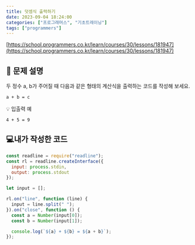 ```yaml
---
title: 덧셈식 출력하기
date: 2023-09-04 18:24:00
categories: ["프로그래머스", "기초트레이닝"]
tags: ["programmers"]
---
```


[https://school.programmers.co.kr/learn/courses/30/lessons/181947](https://school.programmers.co.kr/learn/courses/30/lessons/181947)

## 📔 문제 설명

두 정수 a, b가 주어질 때 다음과 같은 형태의 계산식을 출력하는 코드를 작성해 보세요.

`a + b = c`

💡 입출력 예

`4 + 5 = 9`

## 💻내가 작성한 코드

```js
const readline = require("readline");
const rl = readline.createInterface({
  input: process.stdin,
  output: process.stdout
});

let input = [];

rl.on("line", function (line) {
  input = line.split(" ");
}).on("close", function () {
  const a = Number(input[0]);
  const b = Number(input[1]);

  console.log(`${a} + ${b} = ${a + b}`);
});
```

